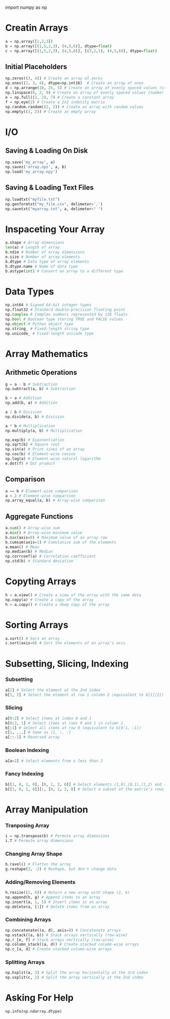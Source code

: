 import numpy as np

# Creatin Arrays
```python
a = np.array([1,2,3])
b = np.array([(1,5,2,3), (4,5,6)], dtype=float)
c = np.array([(1,5,2,3), (4,5,6)], [(3,2,1), (4,5,6)], dtype=float)
```

## Initial Placeholders
```python
np.zeros((3, 4)) # Create an array of zeros
np.ones((2, 3, 4), dtype=np.int16)  # Create an array of ones
d = np.arrange(10, 25, 5) # Create an array of evenly spaced values (step value)
np.linspace(0, 2, 9) # Create an array of evenly spaced values (number of samples)
e = np.full((2, 2), 7) # Create a constant array
f = np.eye(2) # Create a 2x2 indetity matrix
np.random.random((2, 2)) # Create an array with random values
np.empty((3, 2)) # Create an empty array
```

# I/O
## Saving & Loading On Disk
```python
np.save('my_array', a)
np.savez('array.npz', a, b)
np.load('my_array.npy')
```

## Saving & Loading Text Files
```python
np.loadtxt("myfile.txt")
np.genformtxt("my_file.csv", delimeter=',')
np.savetxt("myarray.txt", a, delimeter=" ")
```

# Inspaceting Your Array
```python
a.shape # Array dimensions
len(a) # Length of array
b.ndim # Number of array dimensions
e.size # Number of array elements
b.dtype # Data type of array elements
b.dtype.name # Name of data type
b.astype(int) # Convert an array to a different type
```

# Data Types
```python
np.int64 # Signed 64-bit integer types
np.float32 # Standard double-precision floating point
np.complex # Complex numbers represented by 128 floats
np.bool # Boolean type storing TRUE and FALSE values
np.object # Python object type
np.string_ # Fixed-length string type
np.unicode_ # Fixed-length unicode type
```

# Array Mathematics
## Arithmetic Operations
```python
g = a - b # Subtraction
np.subtract(a, b) # Subtraction

b + a # Addition
np.add(b, a) # Addition

a / b # Division
np.divide(a, b) # Division

a * b # Multiplication
np.multiply(a, b) # Multiplication

np.exp(b) # Exponentiation
np.sqrt(b) # Square root
np.sin(a) # Print sines of an array
np.cos(b) # Element-wise cosine
np.log(a) # Element-wise natural logarithm
e.dot(f) # Dot product
```

## Comparison
```python
a == b # Element-wise comparison
a < 2 # Element-wise comparison
np.array_equal(a, b) # Array-wise comparison
```

## Aggregate Functions
```python
a.sum() # Array-wise sum
a.min() # Array-wise minimum value
b.max(axis=0) # Maximum value of an array row
b.cumsum(axis=1) # Cumulative sum of the elements
a.mean() # Mean
np.median(b) # Median
np.corrcoef(a) # Correlation coefficient
np.std(b) # Standard deviation
```

# Copyting Arrays
```python
h = a.view() # Create a view of the array with the same data
np.copy(a) # Create a copy of the array
h = a.copy() # Create a deep copy of the array
```

# Sorting Arrays
```python
a.sort() # Sort an array
c.sort(axis=0) # Sort the elements of an array's axis
```

# Subsetting, Slicing, Indexing
### Subsetting
```python
a[2] # Select the element at the 2nd index
b[1, 2] # Select the element at row 1 column 2 (equivalent to b[1][2])
```

### Slicing
```python
a[0:2] # Select items at index 0 and 1
b[0:2, 1] # Select items at rows 0 and 1 in column 1
b[:1] # Select all items at row 0 (equivalent to b[0:1, :1])
c[1, ...] # Same as [1, :, :]
a[::-1] # Reversed array
```

### Boolean Indexing
```python
a[a<2] # Select elements from a less than 2
```

### Fancy Indexing
```python
b[[1, 0, 1, 0], [0, 1, 2, 0]] # Select elements (1,0),(0,1),(1,2) and (0,0)
b[[1, 0, 1, 0]][:, [0, 1, 2, 0] # Select a subset of the matrix's rows and columns
```

# Array Manipulation
### Tranposing Array
```python
i = np.transpose(b) # Permute array dimensions
i.T # Permute array dimensions
```

### Changing Array Shape
```python
b.ravel() # Flatten the array
g.reshape(3, -2) # Reshape, but don't change data
```

### Adding/Removing Elements
```python
h.resize((2, 6)) # Return a new array with shape (2, 6)
np.append(h, g) # Append items to an array
np.insert(a, 1, 5) # Insert items in an array
np.delete(a, [1]) # Delete items from an array
```

### Combining Arrays
```python
np.concatenate((a, d), axis=0) # Concatenate arrays
np.vstack((a, b)) # Stack arrays vertically (row-wise)
np.r_[e, f] # Stack arrays vertically (row-wise)
np.column_stack((a, d)) # Create stacked column-wise arrays
np.c_[a, d] # Create stacked column-wise arrays
```

### Splitting Arrays
```python
np.hsplit(a, 3) # Split the array horizontally at the 3rd index
np.vsplit(c, 2) # Split the array vertically at the 2nd index
```

# Asking For Help
```python
np.info(np.ndarray.dtype)
```
